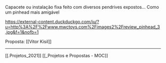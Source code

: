 
Capacete ou instalação fixa feito com diversos pendrives expostos... Como um pinhead mais amigável

https://external-content.duckduckgo.com/iu/?u=http%3A%2F%2Fwww.mwctoys.com%2Fimages2%2Freview_pinhead_3.jpg&f=1&nofb=1

Proposta: [[Vitor Kisil]]
_________
[[.Projetos_2021]] [[_Projetos e Propostas - MOC]]